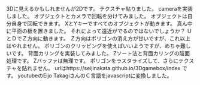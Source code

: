 3Dに見えるかもしれませんが2Dです。
テクスチャ貼りました。
cameraを実装しました。
オブジェクトとカメラで回転を分けてみました。
オブジェクトは自分自身で回転できます。
XとYキーですべてのオブジェクトが動きます。
真ん中に平面の板を置きました。
それによって遠近がでるのではないでしょうか？
ＵとＤでＺ方向に動きます。
Ｚ方向はポリゴンの消え方が甘いですが、これ以上はやれません。
ポリゴンのクリッピングを使えばいいようですが、めちゃ難しいです。
背面カリングを実装してみました。
Zソート法と背面カリングの陰面処理です。
Zバッファは無理です。
ポリゴンをラスタライズして、さらにテクスチャを貼れません。
urlはhttps://seijinakata.github.io/3Dgamebox/index
です。
youtubeのEijo TakagiさんのＣ言語をjavascriptに変換しました。

